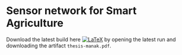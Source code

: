 # Sensor network for Smart Agriculture

Download the latest build here [![LaTeX](https://github.com/manakjiri/bcs-thesis/actions/workflows/latex.yml/badge.svg?branch=main)](https://github.com/manakjiri/bcs-thesis/actions/workflows/latex.yml) by opening the latest run and downloading the artifact `thesis-manak.pdf`.
